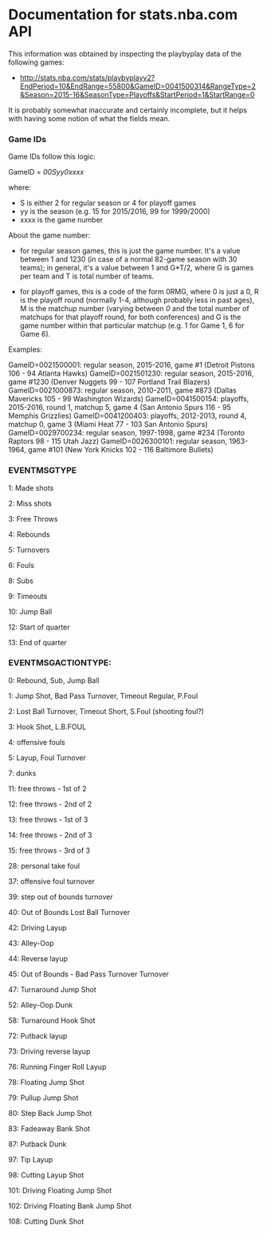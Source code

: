 # Documentation for stats.nba.com API

This information was obtained by inspecting the playbyplay data of the following games:
* http://stats.nba.com/stats/playbyplayv2?EndPeriod=10&EndRange=55800&GameID=0041500314&RangeType=2&Season=2015-16&SeasonType=Playoffs&StartPeriod=1&StartRange=0

It is probably somewhat inaccurate and certainly incomplete, but it helps with having some notion of what the fields mean.

### Game IDs

Game IDs follow this logic:

GameID = *00Syy0xxxx*

where:

- S is either 2 for regular season or 4 for playoff games
- yy is the season (e.g. 15 for 2015/2016, 99 for 1999/2000)
- xxxx is the game number

About the game number:

- for regular season games, this is just the game number. It's a value between 1 and 1230 (in case of a normal 82-game season with 30 teams); in general, it's a value between 1 and G*T/2, where G is games per team and T is total number of teams.

- for playoff games, this is a code of the form 0RMG, where 0 is just a 0, R is the playoff round (normally 1-4, although probably less in past ages), M is the matchup number (varying between *0* and the total number of matchups for that playoff round, for both conferences) and G is the game number within that particular matchup (e.g. 1 for Game 1, 6 for Game 6).

Examples:

GameID=0021500001: regular season, 2015-2016, game #1 (Detroit Pistons 106 - 94 Atlanta Hawks)
GameID=0021501230: regular season, 2015-2016, game #1230 (Denver Nuggets 99 - 107 Portland Trail Blazers)
GameID=0021000873: regular season, 2010-2011, game #873 (Dallas Mavericks 105 - 99 Washington Wizards)
GameID=0041500154: playoffs, 2015-2016, round 1, matchup 5, game 4 (San Antonio Spurs 116 - 95 Memphis Grizzlies)
GameID=0041200403: playoffs, 2012-2013, round 4, matchup 0, game 3 (Miami Heat 77 - 103 San Antonio Spurs)
GameID=0029700234: regular season, 1997-1998, game #234 (Toronto Raptors 98 - 115 Utah Jazz)
GameID=0026300101: regular season, 1963-1964, game #101 (New York Knicks 102 - 116 Baltimore Bullets)


### EVENTMSGTYPE

1: Made shots

2: Miss shots

3: Free Throws

4: Rebounds

5: Turnovers

6: Fouls

8: Subs

9: Timeouts

10: Jump Ball

12: Start of quarter

13: End of quarter  

### EVENTMSGACTIONTYPE:

0: Rebound, Sub, Jump Ball

1: Jump Shot, Bad Pass Turnover, Timeout Regular, P.Foul

2: Lost Ball Turnover, Timeout Short, S.Foul (shooting foul?)

3: Hook Shot, L.B.FOUL 

4: offensive fouls

5: Layup, Foul Turnover 

7: dunks

11: free throws - 1st of 2

12: free throws - 2nd of 2

13: free throws - 1st of 3

14: free throws - 2nd of 3

15: free throws - 3rd of 3

28: personal take foul

37: offensive foul turnover

39: step out of bounds turnover

40: Out of Bounds Lost Ball Turnover

42: Driving Layup

43: Alley-Oop

44: Reverse layup

45: Out of Bounds - Bad Pass Turnover Turnover

47: Turnaround Jump Shot

52: Alley-Oop Dunk

58: Turnaround Hook Shot 

72: Putback layup

73: Driving reverse layup

76: Running Finger Roll Layup

78: Floating Jump Shot

79: Pullup Jump Shot

80: Step Back Jump Shot

83: Fadeaway Bank Shot

87: Putback Dunk

97: Tip Layup

98: Cutting Layup Shot

101: Driving Floating Jump Shot

102: Driving Floating Bank Jump Shot

108: Cutting Dunk Shot
